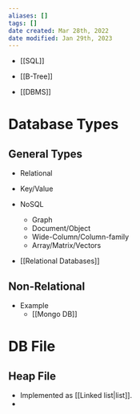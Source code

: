 ```yaml
---
aliases: []
tags: []
date created: Mar 28th, 2022
date modified: Jan 29th, 2023
---
```

- [[SQL]]
- [[B-Tree]]

- [[DBMS]]

# Database Types

## General Types
- Relational
- Key/Value 
- NoSQL
	- Graph
	- Document/Object
	- Wide-Column/Column-family 
	- Array/Matrix/Vectors

- [[Relational Databases]]

## Non-Relational
- Example
	- [[Mongo DB]]
 
# DB File

## Heap File
- Implemented as [[Linked list|list]].
- 